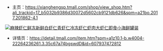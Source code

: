 
* 主页：https://xianghengsp.tmall.com/shop/view_shop.htm?ali_trackid=17_b5032b9386d30072d5602cb9121db626&spm=a21bo.2017.201862-4.1

<a href="//detail.tmall.com/item.htm?id=607937472812">
    <img src="//img.alicdn.com/bao/uploaded/i2/2206835586447/O1CN01H8pjdl1xUm1XFLKHB_!!0-item_pic.jpg_240x240.jpg" alt="麻辣虾仁鲜冻新鲜白虾仁青虾仁冷冻虾仁虾肉大虾仁即食小海鲜罐装">
</a>

* 详情页：https://detail.tmall.com/item.htm?spm=a1z10.1-b.w4004-22264236261.3.35c67a74bgswdD&id=607937472812

<title>麻辣虾仁鲜冻新鲜白虾仁青虾仁冷冻虾仁虾肉大虾仁即食小海鲜罐装-tmall.com天猫</title>
